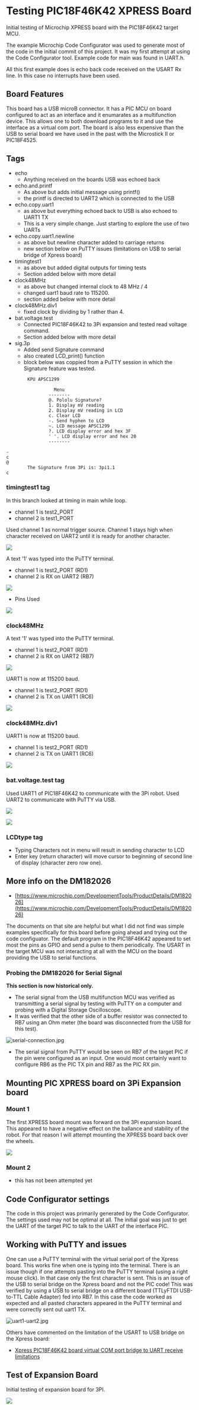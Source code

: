 # Testing PIC18F46K42 XPRESS Board

Initial testing of Microchip XPRESS board with the PIC18F46K42 target MCU.

The example Microchip Code Configurator was used to generate most of the code in the initial commit of this project.
It was my first attempt at using the Code Configurator tool. Example code for main was found in UART.h.

All this first example does is echo back code received on the USART Rx line. In this case no interrupts have been used.


## Board Features

This board has a USB microB connector. It has a PIC MCU on board configured to act as an interface and it enumarates as 
a multifunction device. This allows one to both download programs to it and use the interface as a virtual com port. The board
is also less expensive than the USB to serial board we have used in the past with the Microstick II or PIC18F4525.

## Tags

* echo 
    * Anything received on the boards USB was echoed back
* echo.and.printf
    * As above but adds initial message using printf() 
	* the printf is directed to UART2 which is connected to the USB
* echo.copy.uart1
    * as above but everything echoed back to USB is also echoed to UART1 TX
	* This is a very simple change. Just starting to explore the use of two UARTs
* echo.copy.uart1.newline
    * as above but newline character added to carriage returns
	* new section below on PuTTY issues (limitations on USB to serial bridge of Xpress board)
* timingtest1
    * as above but added digital outputs for timing tests
    * Section added below with more detail
* clock48MHz
    * as above but changed internal clock to 48 MHz / 4
	* changed uart1 baud rate to 115200.
	* section added below with more detail
* clock48MHz.div1
    * fixed clock by dividing by 1 rather than 4.
* bat.voltage.test
    * Connected PIC18F46K42 to 3Pi expansion and tested read voltage command.
	* Section added below with more detail
* sig.3p
    * Added send Signature command
	* also created LCD_print() function
	* block below was coppied from a PuTTY session in which the Signature feature
	  was tested.
	  
~~~~
        KPU APSC1299

                  Menu
                --------
                @. Pololu Signature?
                1. Display mV reading
                2. Display mV reading in LCD
                c. Clear LCD
                -. Send hyphen to LCD
                ~. LCD message APSC1299
                ?. LCD display error and hex 3F
                ' '. LCD display error and hex 20
                --------

-
c
@
        The Signature from 3Pi is: 3pi1.1
c
~~~~
	
### timingtest1 tag

In this branch looked at timing in main while loop.

* channel 1 is test2_PORT
* channel 2 is test1_PORT

Used channel 1 as normal trigger source. Channel 1 stays high when character received on UART2 until it is ready for another character.

![](images/test1-test2.jpg)

A text '1' was typed into the PuTTY terminal.
	
* channel 1 is test2_PORT  (RD1)
* channel 2 is RX on UART2 (RB7)
	
![](images/test2-RX-uart2.jpg)
	
* Pins Used

![](images/pins.png)

### clock48MHz

A text '1' was typed into the PuTTY terminal.
	
* channel 1 is test2_PORT  (RD1)
* channel 2 is RX on UART2 (RB7)
	
![](images/test2-RX-uart2-48MHz.jpg)

UART1 is now at 115200 baud.

* channel 1 is test2_PORT  (RD1)
* channel 2 is TX on UART1 (RC6)
	
![](images/test2-TX-uart1-48MHz.jpg)

### clock48MHz.div1

UART1 is now at 115200 baud.

* channel 1 is test2_PORT  (RD1)
* channel 2 is TX on UART1 (RC6)
	
![](images/test2-TX-uart1-48MHzD1.jpg)

### bat.voltage.test tag

Used UART1 of PIC18F46K42 to communicate with the 3Pi robot. Used UART2 to communicate with PuTTY via USB.

![](images/bat-voltage-test.jpg)

![](images/bat-voltage.png)

### LCDtype tag

* Typing Characters not in menu will result in sending character to LCD
* Enter key (return character) will move cursor to beginning of second line of display (character zero row one).

## More info on the DM182026

* [https://www.microchip.com/DevelopmentTools/ProductDetails/DM182026](https://www.microchip.com/DevelopmentTools/ProductDetails/DM182026)

The documents on that site are helpful but what I did not find was simple examples specifically for this board before going
ahead and trying out the code configuator. The default program in the PIC18F46K42 appeared to set most the pins as GPIO and 
send a pulse to them periodically. The USART in the target MCU was not interacting at all with the MCU on the board providing 
the USB to serial functions. 

### Probing the DM182026 for Serial Signal

**This section is now historical only.**

* The serial signal from the USB multifunction MCU was verified as transmitting a serial signal by 
  testing with PuTTY on a computer and probing with a Digital Storage Oscilloscope.
* It was verified that the other side of a buffer resistor was connected to RB7 using an Ohm meter (the board was disconnected 
  from the USB for this test).
  
![serial-connection.jpg](images/serial-connection.jpg)

* The serial signal from PuTTY would be seen on RB7 of the target PIC if the pin were configured as an input. One would most 
  certainly want to configure RB6 as the PIC TX pin and RB7 as the PIC RX pin.

## Mounting PIC XPRESS board on 3Pi Expansion board

### Mount 1

The first XPRESS board mount was forward on the 3Pi expansion board. This appeared to have a negative effect on the ballance and stability of
the robot. For that reason I will attempt mounting the XPRESS board back over the wheels.

![](images/xpress-mount1.jpg)

### Mount 2

* this has not been attempted yet
  
## Code Configurator settings

The code in this project was primarily generated by the Code Configurator. The settings used may not be optimal at all. 
The initial goal was just to get the UART of the target PIC to talk to the UART of the interface PIC.

## Working with PuTTY and issues

One can use a PuTTY terminal with the virtual serial port of the Xpress board. This works fine when one is typing into the 
terminal. There is an issue though if one attempts pasting into the PuTTY terminal (using a right mouse click). In that case
only the first character is sent. This is an issue of the USB to serial bridge on the Xpress board and not the PIC code!
This was verified by using a USB to serial bridge on a different board (TTLyFTDI USB-to-TTL Cable Adapter) fed into RB7. In this case the code worked as expected
and all pasted characters appeared in the PuTTY terminal and were correctly sent out uart1 TX.

![uart1-uart2.jpg](images/uart1-uart2.jpg)

Others have commented on the limitation of the USART to USB bridge on the Xpress board:

* [Xpress PIC18F46K42 board virtual COM port bridge to UART receive limitations](https://www.microchip.com/forums/m1097510.aspx)

## Test of Expansion Board

Initial testing of expansion board for 3PI.

![](images/test-expansion-b.jpg)
